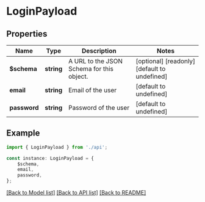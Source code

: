 # LoginPayload


## Properties

Name | Type | Description | Notes
------------ | ------------- | ------------- | -------------
**$schema** | **string** | A URL to the JSON Schema for this object. | [optional] [readonly] [default to undefined]
**email** | **string** | Email of the user | [default to undefined]
**password** | **string** | Password of the user | [default to undefined]

## Example

```typescript
import { LoginPayload } from './api';

const instance: LoginPayload = {
    $schema,
    email,
    password,
};
```

[[Back to Model list]](../README.md#documentation-for-models) [[Back to API list]](../README.md#documentation-for-api-endpoints) [[Back to README]](../README.md)
